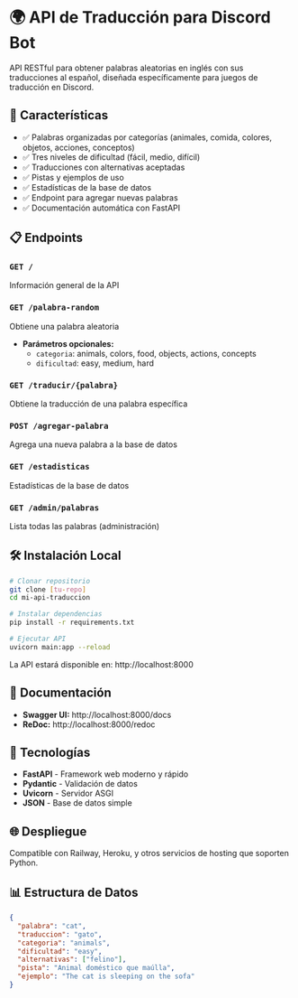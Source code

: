 # 🌍 API de Traducción para Discord Bot

API RESTful para obtener palabras aleatorias en inglés con sus traducciones al español, diseñada específicamente para juegos de traducción en Discord.

## 🚀 Características

- ✅ Palabras organizadas por categorías (animales, comida, colores, objetos, acciones, conceptos)
- ✅ Tres niveles de dificultad (fácil, medio, difícil)
- ✅ Traducciones con alternativas aceptadas
- ✅ Pistas y ejemplos de uso
- ✅ Estadísticas de la base de datos
- ✅ Endpoint para agregar nuevas palabras
- ✅ Documentación automática con FastAPI

## 📋 Endpoints

### `GET /`
Información general de la API

### `GET /palabra-random`
Obtiene una palabra aleatoria
- **Parámetros opcionales:**
  - `categoria`: animals, colors, food, objects, actions, concepts
  - `dificultad`: easy, medium, hard

### `GET /traducir/{palabra}`
Obtiene la traducción de una palabra específica

### `POST /agregar-palabra`
Agrega una nueva palabra a la base de datos

### `GET /estadisticas`
Estadísticas de la base de datos

### `GET /admin/palabras`
Lista todas las palabras (administración)

## 🛠️ Instalación Local

```bash
# Clonar repositorio
git clone [tu-repo]
cd mi-api-traduccion

# Instalar dependencias
pip install -r requirements.txt

# Ejecutar API
uvicorn main:app --reload
```

La API estará disponible en: http://localhost:8000

## 📖 Documentación

- **Swagger UI:** http://localhost:8000/docs
- **ReDoc:** http://localhost:8000/redoc

## 🔧 Tecnologías

- **FastAPI** - Framework web moderno y rápido
- **Pydantic** - Validación de datos
- **Uvicorn** - Servidor ASGI
- **JSON** - Base de datos simple

## 🌐 Despliegue

Compatible con Railway, Heroku, y otros servicios de hosting que soporten Python.

## 📊 Estructura de Datos

```json
{
  "palabra": "cat",
  "traduccion": "gato",
  "categoria": "animals",
  "dificultad": "easy",
  "alternativas": ["felino"],
  "pista": "Animal doméstico que maúlla",
  "ejemplo": "The cat is sleeping on the sofa"
}
``` 